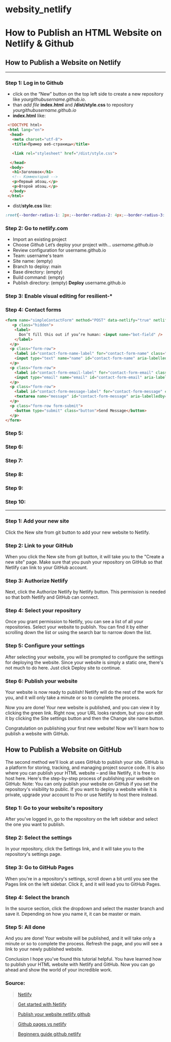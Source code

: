 # websity_netlify

# How to Publish an HTML Website on Netlify & Github

## How to Publish a Website on Netlify

---

### Step 1: Log in to Github
* click on the “New” button on the top left side to create a new repository like _yourgithubusername.github.io_.
* than _add file_ __index.html__ and __/dist/style.css__ to repository _yourgithubusername.github.io_
* __index.html__ like:

```html
 <!DOCTYPE html>
 <html lang="en">
  <head>
   <meta charset="utf-8">
   <title>Пример веб-страницы</title>

   <link rel="stylesheet" href="/dist/style.css">

  </head>
  <body>
   <h1>Заголовок</h1>
   <!-- Комментарий -->
   <p>Первый абзац.</p>
   <p>Второй абзац.</p>
  </body>
 </html>
```

* dist/__style.css__ like:
```css
:root{--border-radius-1: 2px;--border-radius-2: 4px;--border-radius-3: 8px;--border-radius-4: 16px;--border-radius-scale: 2px;--border-radius-pill: 360px;--neutral-light-100: #f6f6f7;--neutral-light-200: #e9ebed;--neutral-light-300: #d1d5da;--neutral-light-400: #9da7b2;--neutral-light-500: #778089;--neutral-light-600: #545a61;--neutral-light-700: #353a3e;--neutral-light-800: #181a1c;--neutral-light-000: #ffffff;--neutral-dark-100: #e6ecf2;--neutral-dark-200: #abb5bf;--neutral-dark-300: #7e8792;--neutral-dark-400: #4d565f;--neutral-dark-500: #3b434c;--neutral-dark-600: #272f38;--neutral-dark-700: #1e242c;--neutral-dark-800: #12181f;--neutral-dark-900: #060b10;--neutral-dark-000: #ffffff;--teal-100: #8efbf7;--teal-200: #32e6e2;--teal-300: #14d8d4;--teal-400: #05bdba;--teal-500: #04a29f;--teal-600: #02807d;--teal-700: #016968;--teal-800: #014847;--teal-900: #0c2a2a;--teal-000: #defffe;--blue-100: #cde2ff;--blue-200: #b5d2fb;--blue-300: #9cbef6;--blue-400: #80abfa;--blue-500: #5d8df5;--blue-600: #316bf4;--blue-700: #2e51ed;--blue-800: #2036a1;--blue-900: #1b205b;--blue-000: #edf4ff;--gold-100: #f6e0a5;--gold-200: #facd6f;--gold-300: #fbb13d;--gold-400: #f98e21;--gold-500: #d5771a;--gold-600: #a85d13;--gold-700: #8c4c0d;--gold-800: #603408;--gold-900: #332213;--gold-000: #fdf5d8;--red-100: #fbd3d0;--red-200: #ffbdba;--red-300: #ffada9;--red-400: #fe8382;--red-500: #fe4e5c;--red-600: #d62740;--red-700: #af2536;--red-800: #800a20;--red-900: #3d1c1b;--red-000: #fbeeed;--green-100: #bef9c6;--green-200: #93f5a5;--green-300: #64d87f;--green-400: #3ac364;--green-500: #31a855;--green-600: #228240;--green-700: #1a6b34;--green-800: #0f4a21;--green-900: #152a19;--green-000: #e7fce9;--pink-100: #f6d2f2;--pink-200: #f7bcf3;--pink-300: #f3a8ee;--pink-400: #ef7feb;--pink-500: #df5adc;--pink-600: #b938b8;--pink-700: #9a2d99;--pink-800: #6c1d6b;--pink-900: #381b37;--pink-000: #fcf0fb;--purple-100: #e2d9f7;--purple-200: #d8c7ff;--purple-300: #cab9f4;--purple-400: #b49df1;--purple-500: #9b80ed;--purple-600: #775ce7;--purple-700: #614aca;--purple-800: #382aa4;--purple-900: #292142;--purple-000: #f5f2fc}*,*::before,*::after{box-sizing:border-box}html,body,h1,h2,h3,h4,h5,p,figure,blockquote,dl,dd,ul,ol,pre,code{margin:0}:where(p,h1,h2,h3,h4,h5,h6){overflow-wrap:break-word}:where(ul,ol){padding-inline-start:1em}:where(ul[role=list],ol[role=list],ul[class],ol[class]){list-style:none;padding-inline-start:0}@media(prefers-reduced-motion: no-preference){html:focus-within{scroll-behavior:smooth}}html{-moz-text-size-adjust:none;-webkit-text-size-adjust:none;text-size-adjust:none}body{line-height:1.5;min-height:100vh}a{color:currentcolor}a:not([class]){text-decoration-skip-ink:auto}picture,img,video,iframe,object{display:block;max-inline-size:100%;block-size:auto}input,button,textarea,select{font:inherit}:root{--font-system: system-ui, -apple-system, BlinkMacSystemFont, “Segoe UI”, Roboto, Oxygen-Sans, Ubuntu, Cantarell, “Helvetica Neue”, Arial, sans-serif;--font-primary: Mulish, var(--font-system);--font-secondary: Pacaembu, var(--font-system);--font-heading: var(--font-secondary);--font-monospace: ui-monospace, "Cascadia Code", "Source Code Pro", Menlo, Consolas, "DejaVu Sans Mono", monospace;--step--1: clamp(0.625rem, 0.5811rem + 0.2193vi, 0.9375rem);--step-0: clamp(0.75rem, 0.6974rem + 0.2632vi, 1.125rem);--step-1: clamp(0.9rem, 0.8368rem + 0.3158vi, 1.35rem);--step-2: clamp(1.08rem, 1.0042rem + 0.3789vi, 1.62rem);--step-3: clamp(1.296rem, 1.2051rem + 0.4547vi, 1.944rem);--step-4: clamp(1.5552rem, 1.4461rem + 0.5457vi, 2.3328rem);--step-5: clamp(1.8662rem, 1.7353rem + 0.6548vi, 2.7994rem);--step-6: clamp(2.2395rem, 2.0823rem + 0.7858vi, 3.3592rem);--radius-1: 4px;--radius-2: 6px;--radius-3: 10px;--grid-line-size: 10px;--icon-chevron: url(data:image/svg+xml;base64,PHN2ZyB4bWxucz0iaHR0cDovL3d3dy53My5vcmcvMjAwMC9zdmciIHZpZXdCb3g9IjAgMCA1MTIgNTEyIj4KICA8cGF0aCBmaWxsPSIjMTgxYTFjIiBkPSJNMjMzLjQgNDA2LjZjMTIuNSAxMi41IDMyLjggMTIuNSA0NS4zIDBsMTkyLTE5MmMxMi41LTEyLjUgMTIuNS0zMi44IDAtNDUuM3MtMzIuOC0xMi41LTQ1LjMgMEwyNTYgMzM4LjcgODYuNiAxNjkuNGMtMTIuNS0xMi41LTMyLjgtMTIuNS00NS4zIDBzLTEyLjUgMzIuOCAwIDQ1LjNsMTkyIDE5MnoiLz4KPC9zdmc+);--text-color-primary: #ffffffdd;--text-color-vibrant: #ffffff;--shade-down-1: #00000008;--shade-down-2: #00000015;--shade-down-3: #00000022;--gradient-main: var(--blue-900) 10vh, var(--blue-800) 80vh}.light-mode{--gradient-main: var(--blue-100) 5vh, white 20vh;--text-color-primary: #000000aa;--text-color-vibrant: #000;--shade-down-1: #00000008;--shade-down-2: #00000015;--shade-down-3: #00000022}@font-face{font-family:Pacaembu;src:url(https://example-styles.netlify.app/fonts/PacaembuVar-latin.woff2) format("woff2");unicode-range:U+5,U+20,U+21,U+24,U+25,U+26,U+27,U+2B-2E,U+30-3A,U+3F,U+41-5A,U+61-7A,U+D7,U+2019,U+201C,U+201D;font-weight:100 1000;font-display:swap}@font-face{font-family:Mulish;src:url(https://example-styles.netlify.app/fonts/MulishVar-latin.woff2) format("woff2");unicode-range:U+5,U+20,U+21,U+24,U+25,U+26,U+27,U+2B-2E,U+30-3A,U+3F,U+41-5A,U+61-7A,U+D7,U+2019,U+201C,U+201D;font-weight:200 900;font-display:swap}body{text-align:center;min-height:100vh;display:flex;flex-direction:column;gap:0}header nav,footer nav{display:flex;flex-direction:row;justify-content:space-between;align-items:center;gap:1em;padding:2em 0em;margin:0;border-bottom:solid .5px rgba(255,255,255,.1333333333)}header nav ul,footer nav ul{list-style:none;display:flex;flex-direction:row;justify-content:space-between;align-items:center;gap:1em}main{padding-bottom:6em}section{text-align:left;max-width:70ch;margin:2em auto 4em}header section{margin-top:3em;margin-bottom:5em}footer{background-color:#fff;padding:4em;margin:0 -2rem}footer>div{text-align:left;margin:2em auto}footer section{margin:0;padding:0}footer .links-container{display:flex;flex-wrap:wrap;gap:3rem;justify-content:start;margin-top:3rem}footer small{font-size:1em;display:flex;justify-content:space-between;align-items:baseline;flex-wrap:wrap;margin-top:4em;border-top:solid 1px var(--neutral-dark-100);color:var(--neutral-dark-300)}footer small ul{list-style:none;display:flex;flex-wrap:wrap;justify-content:flex-start;gap:1em}.flex-btwn{display:flex;justify-content:space-between;align-content:center}.panel{background-color:var(--shade-down-2);border-radius:var(--radius-3);padding:2em;margin:2em 0}body{color:var(--text-color-primary);line-height:1.6;font-size:var(--step-1);font-family:var(--font-primary)}nav{font-size:var(--step-0)}h1,h2,h3,h4{font-family:var(--font-heading);padding:1em 0 .75em;line-height:1.3;text-wrap:pretty;color:var(--text-color-vibrant)}h1{font-size:var(--step-6)}h2{font-size:var(--step-5)}h3{font-size:var(--step-4)}h4{font-size:var(--step-3)}h4{font-family:var(--font-primary);font-weight:600}p+p{margin-top:1.5em}blockquote{border-left:solid 2px var(--blue-100);background:var(--shade-down-2);padding:2em;margin:2em 0;font-size:var(--step-0)}blockquote h1,blockquote h2,blockquote h3,blockquote h4{font-size:1.4em;padding-top:0}ul,ol{margin:1em 0}li::marker{color:var(--blue-200)}dl{margin:1em 0;display:grid;grid-template-columns:max-content 1fr;gap:.4em 1em}dt{font-weight:700}dt::after{content:":"}footer{font-size:.85em}footer h3{color:#000;font-size:1.1em;font-family:var(--font-primary);font-weight:700;padding-block:var(--space-s)}footer li{margin-block-start:12px}footer a:link,footer a:visited{color:var(--neutral-dark-300);text-decoration:none}footer a:hover,footer a:focus{color:var(--neutral-dark-900);text-decoration:underline}a.btn-primary:link,a.btn-primary:visited,a.btn-secondary:link,a.btn-secondary:visited,input[type=submit],button{background-color:var(--teal-200);color:var(--blue-800);border:1px solid var(--teal-200);padding:.3em 1em;margin:1em auto;border-radius:var(--radius-2);font-weight:600;font-size:.9em;font-family:var(--font-heading);text-decoration:none;display:inline-block;transition:all 300ms;cursor:pointer}a.btn-secondary:link,a.btn-secondary:visited{color:var(--blue-000);background-color:rgba(0,0,0,0);border-color:#fff}a.btn-primary:hover,a.btn-primary:focus,a.btn-secondary:hover,a.btn-secondary:focus,button:not(:disabled):hover,button:not(:disabled):focus{background-color:#fff;color:var(--blue-800);border:1px solid #fff;cursor:pointer;transition:all 100ms}button:disabled{opacity:.4;cursor:not-allowed}form{background-color:var(--shade-down-2);border-radius:var(--radius-3);padding:2em}label{font-size:.9em;color:var(--text-color-primary)}input:not([type=submit]),select{width:100%;font-size:1.1em;border:solid 1px #000;border-radius:var(--radius-2);padding:.3em .8em;margin-bottom:.8em}input[type=text]::placeholder,input[type=password]::placeholder{color:var(--neutral-light-500)}input[type=submit]{padding:.4em 1em}input[type=submit]:not(:disabled):hover,input[type=submit]:not(:disabled):focus{background-color:#fff;border-color:#fff}select{appearance:none;-webkit-appearance:none;background-image:var(--icon-chevron);background-position:calc(100% - 8px);background-repeat:no-repeat;background-size:.75em}label>*{display:block;margin-top:.3em}pre,code{background-color:var(--blue-900);color:var(--blue-300)}code{padding:.2em;border-radius:var(--radius-1);font-size:var(--step-0)}pre{padding:1em;margin:1em 0;border-radius:var(--radius-3);overflow-y:scroll}pre code{padding:0}.hljs-cdata,.hljs-comment,.hljs-doctype,.hljs-prolog{color:#568ccf}.hljs-punctuation{color:#c5c8c6}.namespace{opacity:.7}.hljs-keyword,.hljs-property,.hljs-tag{color:#95d6f8}.hljs-title.class_{color:#fff}.hljs-boolean,.hljs-constant{color:#9c9}.hljs-symbol{color:#f92672}.hljs-number{color:#ff73fd}.hljs-attr-name,.hljs-builtin,.hljs-char,.hljs-inserted,.hljs-selector,.hljs-string{color:#00faee}.hljs-variable{color:#c6c5fe}.hljs-operator{color:#ededed}.hljs-entity{color:#ffffb6;cursor:help}.hljs-url{color:#96cbfe}.language-css .hljs-string,.style .hljs-string{color:#87c38a}.hljs-atrule,.hljs-attr-value{color:#f9ee98}.hljs-title.function_{color:#dad085}.hljs-regex{color:#e9c062}.hljs-important{color:#fd971f}.hljs-bold,.hljs-important{font-weight:bold}.hljs-italic{font-style:italic}.hljs-prefix.deleted,.hljs-prefix.inserted,.hljs-prefix.unchanged{-webkit-user-select:none;-moz-user-select:none;-ms-user-select:none;user-select:none}.hljs-table{background:0 0;box-shadow:none;display:inline}::selection{background-color:var(--teal-200);color:#000}html{background:linear-gradient(180deg, var(--gradient-main))}body{padding:0 2rem;font-family:var(--font-primary);background:linear-gradient(rgba(0, 0, 0, 0.062745098) 0.5px, transparent 0.5px),linear-gradient(90deg, rgba(0, 0, 0, 0.062745098) 0.5px, transparent 0.5px);background-size:var(--grid-line-size) var(--grid-line-size)}footer .nf-logo,header .nf-logo{height:var(--step-5);color:#fff}hr{border-style:none;border-top:solid .5px rgba(255,255,255,.1333333333);margin:0}a:link,a:visited{color:var(--text-color-vibrant);text-decoration:underline;text-decoration-color:rgba(255,255,255,.4666666667);text-decoration-thickness:1px;text-underline-offset:.2em;transition:all 300ms}a:hover,a:focus{text-decoration-color:var(--teal-200);text-underline-offset:.3em;transition:all 100ms}.social-icons{display:flex;gap:1em;justify-content:space-between;margin-bottom:2em}.social-icons a:link,.social-icons a:visited{display:inline-block;opacity:.3}.social-icons a:focus,.social-icons a:hover{opacity:1}.social-icons img{width:24px;height:24px}
```

### Step 2: Go to netlify.com
* Import an existing project
* Choose _Github_ Let’s deploy your project with… _username.github.io_
* Review configuration for username.github.io
 * Team: username's team
 * Site name: (empty)
 * Branch to deploy: main
 * Base directory: (empty)
 * Build command: (empty)
 * Publish directory: (empty)
__Deploy__ username.github.io

### Step 3: Enable visual editing for resilient-*

### Step 4: Contact forms
```html
<form name="simpleContactForm" method="POST" data-netlify="true" netlify-honeypot="bot-field" id="simple-contact-form" class="contact-form">
   <p class="hidden">
    <label>
      Don’t fill this out if you’re human: <input name="bot-field" />
    </label>
  </p>
  <p class="form-row">
    <label id="contact-form-name-label" for="contact-form-name" class="form-label">Name</label>
    <input type="text" name="name" id="contact-form-name" aria-labelledby="contact-form-name-label" class="form-input" />
  </p>
  <p class="form-row">
    <label id="contact-form-email-label" for="contact-form-email" class="form-label">Email address</label>
    <input type="email" name="email" id="contact-form-email" aria-labelledby="contact-form-email-label" class="form-input" />
  </p>
  <p class="form-row">
    <label id="contact-form-message-label" for="contact-form-message" class="form-label">Message</label>
    <textarea name="message" id="contact-form-message" aria-labelledby="contact-form-message-label" class="form-textarea" rows="7"></textarea>
  </p>
  <p class="form-row form-submit">
    <button type="submit" class="button">Send Message</button>
  </p>
</form>
```


### Step 5:

### Step 6:

### Step 7:

### Step 8:

### Step 9:

### Step 10:


---

### Step 1: Add your new site
Click the New site from git button to add your new website to Netlify.

### Step 2: Link to your GitHub
When you click the New site from git button, it will take you to the "Create a new site" page. Make sure that you push your repository on GitHub so that Netlify can link to your GitHub account.

### Step 3: Authorize Netlify
Next, click the Authorize Netlify by Netlify button. This permission is needed so that both Netlify and GitHub can connect.

### Step 4: Select your repository
Once you grant permission to Netlify, you can see a list of all your repositories. Select your website to publish. You can find it by either scrolling down the list or using the search bar to narrow down the list.

### Step 5: Configure your settings
After selecting your website, you will be prompted to configure the settings for deploying the website. Since your website is simply a static one, there's not much to do here. Just click Deploy site to continue.

### Step 6: Publish your website
Your website is now ready to publish! Netlify will do the rest of the work for you, and it will only take a minute or so to complete the process.

Now you are done! Your new website is published, and you can view it by clicking the green link.
Right now, your URL looks random, but you can edit it by clicking the Site settings button and then the Change site name button.

Congratulation on publishing your first new website! Now we'll learn how to publish a website with GitHub.

## How to Publish a Website on GitHub

The second method we'll look at uses GitHub to publish your site. GitHub is a platform for storing, tracking, and managing project source code. It is also where you can publish your HTML website – and like Netlify, it is free to host here.
Here's the step-by-step process of publishing your website on GitHub:
Note: You can only publish your website on GitHub if you set the repository's visibility to public. If you want to deploy a website while it is private, upgrade your account to Pro or use Netlify to host there instead.

### Step 1: Go to your website's repository
After you've logged in, go to the repository on the left sidebar and select the one you want to publish.

### Step 2: Select the settings
In your repository, click the Settings link, and it will take you to the repository's settings page.

### Step 3: Go to GitHub Pages
When you're in a repository's settings, scroll down a bit until you see the Pages link on the left sidebar. Click it, and it will lead you to GitHub Pages.

### Step 4: Select the branch
In the source section, click the dropdown and select the master branch and save it. Depending on how you name it, it can be master or main.

### Step 5: All done
And you are done! Your website will be published, and it will take only a minute or so to complete the process. Refresh the page, and you will see a link to your newly published website.

Conclusion
I hope you've found this tutorial helpful. You have learned how to publish your HTML website with Netlify and GitHub. Now you can go ahead and show the world of your incredible work.

### Source:

> [Netlify](https://www.netlify.com/)

> [Get started with Netlify](https://docs.netlify.com/get-started/)

> [Publish your website netlify github](https://www.freecodecamp.org/news/publish-your-website-netlify-github/)

> [Github pages vs netlify](https://www.aleksandrhovhannisyan.com/blog/github-pages-vs-netlify/)

> [Beginners guide github netlify](https://sjinnovation.com/beginners-guide-deploy-super-fast-website-nelify-or-github-within-minutes)
